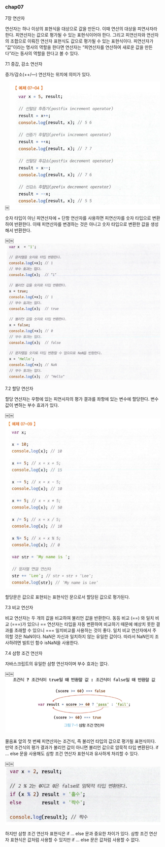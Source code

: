 ### chap07

7장 연산자

연산자는 하나 이상의 표현식을 대상으로 값을 만든다. 이때 연산의 대상을 피연사자라 한다. 피연산자는 값으로 평가될 수 있는 표현식이어야 한다. 그리고 피연산자와 연산자의 조합으로 이뤄진 연산자 표현식도 값으로 평가될 수 있는 표현식이다.
피연산자가 “값”이라는 명사의 역할을 한다면 연산자는 “피연산자를 연산하여 새로운 값을 만든다”라는 동사의 역할을 한다고 볼 수 있다.

7.1 증갑, 감소 연산자

증가/감소(++/—) 연산자는 위치에 의미가 있다.

￼![](./public/chap07/1.png)

숫자 타입이 아닌 피연산자에 + 단항 연산자를 사용하면 피연산자를 숫자 타입으로 변환하여 반환한다. 이때 피연산자를 변경하는 것은 아니고 숫자 타입으로 변환한 값을 생성해서 반환한다.

￼￼![](./public/chap07/2.png)

7.2 할당 연산자

할당 연산자는 우항에 있는 피연사자의 평가 결과를 좌항에 있는 변수에 할당한다. 변수 값이 변하는 부수 효과가 있다.

￼￼![](./public/chap07/3.png)

할당문은 값으로 표현되는 표현식인 문으로서 할당된 값으로 평가된다. 

7.3 비교 연산자

비교 연산자는 두 개의 값을 비교하여 불리언 값을 반환한다. 동등 비교 (==) 와 일치 비교 (===)가 있으나 == 연산자는 타입을 자동 변환하여 비교하기 때문에 예상치 못한 결과를 초래할 수 있으니 === 일치비교를 사용하는 것이 좋다. 일치 비교 연산자에서 주의할 것은 NaN이다. NaN은 자신과 일치하지 않는 유일한 값이다. 따라서 NaN인지 조사하려면 빌트인 함수 isNaN을 사용한다.

7.4 삼항 조건 연산자

자바스크립트의 유일한 삼항 연산자이며 부수 효과는 없다.

￼￼![](./public/chap07/4.png)

물음표 앞의 첫 번째 피연산자는 조건식, 즉 불리언 타입의 값으로 평가될 표현식이다. 만약 조건식의 평가 결과가 불리언 값이 아니면 불리언 값으로 암묵적 타입 변환된다.
if … else 문을 사용해도 삼항 조건 연산자 표현식과 유사하게 처리할 수 있다.

￼￼![](./public/chap07/5.png)

하지만 삼항 조건 연산자 표현식은 if … else 문과 중요한 차이가 있다. 삼항 조건 연산자 표현식은 값처럼 사용할 수 있지만 if … else 문은 값처럼 사용할 수 없다.